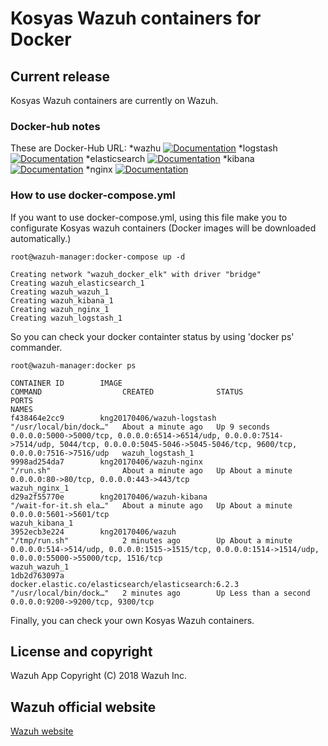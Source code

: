 # Kosyas Wazuh containers for Docker

## Current release 

Kosyas Wazuh containers are currently on Wazuh.

### Docker-hub notes

These are Docker-Hub URL:
*wazhu
[![Documentation](https://img.shields.io/badge/web-view-green.svg)](https://hub.docker.com/r/kng20170406/wazuh/)
*logstash
[![Documentation](https://img.shields.io/badge/web-view-green.svg)](https://hub.docker.com/r/kng20170406/wazuh-logstash/)
*elasticsearch
[![Documentation](https://img.shields.io/badge/web-view-green.svg)](https://hub.docker.com/r/kng20170406/elasticsearch/)
*kibana
[![Documentation](https://img.shields.io/badge/web-view-green.svg)](https://hub.docker.com/r/kng20170406/wazuh-kibana/)
*nginx
[![Documentation](https://img.shields.io/badge/web-view-green.svg)](https://hub.docker.com/r/kng20170406/wazuh-nginx/)


### How to use **docker-compose.yml**

If you want to use docker-compose.yml, using this file make you to configurate Kosyas wazuh containers (Docker images will be downloaded automatically.) 

```
root@wazuh-manager:docker-compose up -d

Creating network "wazuh_docker_elk" with driver "bridge"
Creating wazuh_elasticsearch_1
Creating wazuh_wazuh_1
Creating wazuh_kibana_1
Creating wazuh_nginx_1
Creating wazuh_logstash_1

```
So you can check your docker containter status by using 'docker ps' commander.

```
root@wazuh-manager:docker ps

CONTAINER ID        IMAGE                                                 COMMAND                  CREATED              STATUS                  PORTS                                                                                                                                                  NAMES
f438464e2cc9        kng20170406/wazuh-logstash                            "/usr/local/bin/dock…"   About a minute ago   Up 9 seconds            0.0.0.0:5000->5000/tcp, 0.0.0.0:6514->6514/udp, 0.0.0.0:7514->7514/udp, 5044/tcp, 0.0.0.0:5045-5046->5045-5046/tcp, 9600/tcp, 0.0.0.0:7516->7516/udp   wazuh_logstash_1
9998ad254da7        kng20170406/wazuh-nginx                               "/run.sh"                About a minute ago   Up About a minute       0.0.0.0:80->80/tcp, 0.0.0.0:443->443/tcp                                                                                                               wazuh_nginx_1
d29a2f55770e        kng20170406/wazuh-kibana                              "/wait-for-it.sh ela…"   About a minute ago   Up About a minute       0.0.0.0:5601->5601/tcp                                                                                                                                 wazuh_kibana_1
3952ecb3e224        kng20170406/wazuh                                     "/tmp/run.sh"            2 minutes ago        Up About a minute       0.0.0.0:514->514/udp, 0.0.0.0:1515->1515/tcp, 0.0.0.0:1514->1514/udp, 0.0.0.0:55000->55000/tcp, 1516/tcp                                               wazuh_wazuh_1
1db2d763097a        docker.elastic.co/elasticsearch/elasticsearch:6.2.3   "/usr/local/bin/dock…"   2 minutes ago        Up Less than a second   0.0.0.0:9200->9200/tcp, 9300/tcp   

```

Finally, you can check your own Kosyas Wazuh containers.

## License and copyright

Wazuh App Copyright (C) 2018 Wazuh Inc. 

## Wazuh official website

[Wazuh website](http://wazuh.com)
